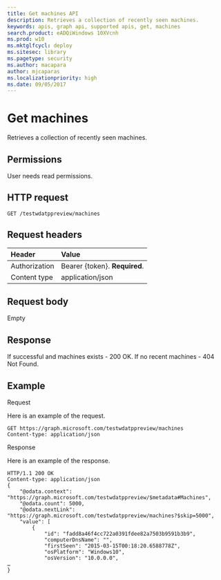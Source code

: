 ```yaml
---
title: Get machines API
description: Retrieves a collection of recently seen machines.
keywords: apis, graph api, supported apis, get, machines
search.product: eADQiWindows 10XVcnh
ms.prod: w10
ms.mktglfcycl: deploy
ms.sitesec: library
ms.pagetype: security
ms.author: macapara
author: mjcaparas
ms.localizationpriority: high
ms.date: 09/05/2017
---
```


# Get machines 
Retrieves a collection of recently seen machines.

## Permissions
User needs read permissions.

## HTTP request
```
GET /testwdatppreview/machines
```

## Request headers

Header | Value 
:---|:---
Authorization | Bearer {token}. **Required**.
Content type | application/json


## Request body
Empty

## Response
If successful and machines exists - 200 OK.
If no recent machines - 404 Not Found.


## Example

Request

Here is an example of the request.

```
GET https://graph.microsoft.com/testwdatppreview/machines
Content-type: application/json
```

Response

Here is an example of the response.


```
HTTP/1.1 200 OK
Content-type: application/json
{
    "@odata.context": "https://graph.microsoft.com/testwdatppreview/$metadata#Machines",
    "@odata.count": 5000,
    "@odata.nextLink": "https://graph.microsoft.com/testwdatppreview/machines?$skip=5000",
    "value": [
        {
            "id": "fadd8a46f4cc722a0391fdee82a7503b9591b3b9",
            "computerDnsName": "",
            "firstSeen": "2015-03-15T00:18:20.6588778Z",
            "osPlatform": "Windows10",
            "osVersion": "10.0.0.0",
…
}

```
